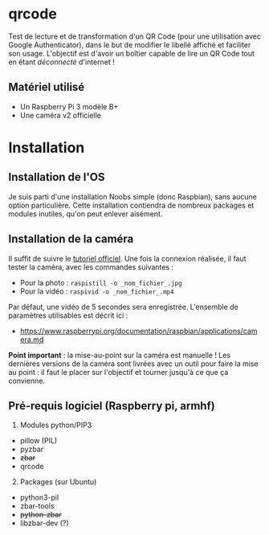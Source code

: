 # qrcode
Test de lecture et de transformation d'un QR Code (pour une utilisation avec Google Authenticator), dans le but de modifier le libellé affiché et faciliter son usage.
L'objectif est d'avoir un boîtier capable de lire un QR Code tout en étant *déconnecté* d'internet ! 
## Matériel utilisé
* Un Raspberry Pi 3 modèle B+
* Une caméra v2 officielle
# Installation
## Installation de l'OS
Je suis parti d'une installation Noobs simple (donc Raspbian), sans aucune option particulière. Cette installation contiendra de nombreux packages et modules inutiles, qu'on peut enlever aisément.
## Installation de la caméra
Il suffit de suivre le [tutoriel officiel](https://projects.raspberrypi.org/en/projects/getting-started-with-picamera).
Une fois la connexion réalisée, il faut tester la caméra, avec les commandes suivantes :
* Pour la photo : `raspistill -o _nom_fichier_.jpg`
* Pour la vidéo : `raspivid -o _nom_fichier_.mp4`

Par défaut, une vidéo de 5 secondes sera enregistrée. L'ensemble de paramètres utilisables est décrit ici :
* https://www.raspberrypi.org/documentation/raspbian/applications/camera.md

__Point important__ : la mise-au-point sur la caméra est manuelle ! Les dernières versions de la caméra sont livrées avec un outil pour faire la mise au point : il faut le placer sur l'objectif et tourner jusqu'à ce que ça convienne. 
## Pré-requis logiciel (Raspberry pi, armhf)
1. Modules python/PIP3
* pillow (PIL)
* pyzbar
* ~~zbar~~
* qrcode
2. Packages (sur Ubuntu)
* python3-pil
* zbar-tools 
* ~~python-zbar~~
* libzbar-dev (?)
